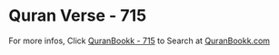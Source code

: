 # Quran Verse - 715 

For more infos, Click [QuranBookk - 715](https://www.quranbookk.com/quran/search?q=715) to Search at [QuranBookk.com](http://quranbookk.com/)